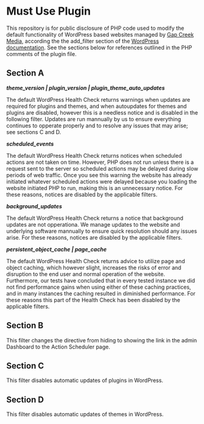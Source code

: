 # Must Use Plugin

This repository is for public disclosure of PHP code used to modify the default functionality of WordPress based websites managed by [Gap Creek Media](https://gapcreekmedia.com/), according the the add_filter section of the [WordPress documentation](https://developer.wordpress.org/reference/functions/add_filter/). See the sections below for references outlined in the PHP comments of the plugin file.

## Section A

***_theme_version | plugin_version | plugin_theme_auto_updates_***

The default WordPress Health Check returns warnings when updates are required for plugins and themes, and when autoupdates for themes and plugins are disabled, however this is a needless notice and is disabled in the following filter. Updates are run mannually by us to ensure everything continues to opperate properly and to resolve any issues that may arise; see sections C and D.

***_scheduled_events_***

The default WordPress Health Check returns notices when scheduled actions are not taken on time. However, PHP does not run unless there is a request sent to the server so scheduled actions may be delayed during slow periods of web traffic. Once you see this warning the website has already initiated whatever scheduled actions were delayed because you loading the website initiated PHP to run, making this is an unnecessary notice. For these reasons, notices are disabled by the applicable filters.

***_background_updates_***

The default WordPress Health Check returns a notice that background updates are not opperationa. We manage updates to the website and underlying software mannually to ensure quick resolution should any issues arise. For these reasons, notices are disabled by the applicable filters.

***_persistent_object_cache | page_cache_***

The default WordPress Health Check returns advice to utilize page and object caching, which however slight, increases the risks of error and disruption to the end user and normal operation of the website. Furthermore, our tests have concluded that in every tested instance we did not find performance gains when using either of these caching practices, and in many instances the caching resulted in diminished performance. For these reasons this part of the Health Check has been disabled by the applicable filters. 

## Section B

This filter changes the directive from hiding to showing the link in the admin Dashboard to the Action Scheduler page. 

## Section C

This filter disables automatic updates of plugins in WordPress. 

## Section D

This filter disables automatic updates of themes in WordPress. 
